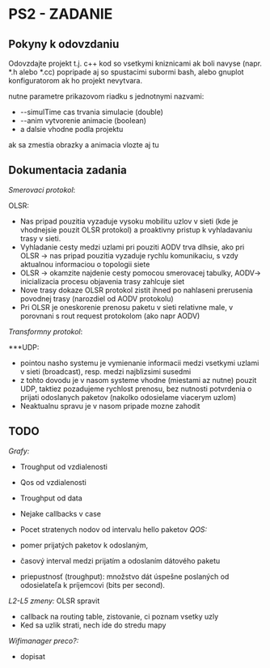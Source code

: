 # PS2 - ZADANIE

## Pokyny k odovzdaniu

Odovzdajte projekt t.j. c++ kod so vsetkymi kniznicami ak boli navyse (napr. *.h alebo *.cc) popripade aj so spustacimi subormi bash, alebo gnuplot konfiguratorom ak ho projekt nevytvara.

nutne parametre prikazovom riadku s jednotnymi nazvami: 
- --simulTime cas trvania simulacie (double)
- --anim vytvorenie animacie (boolean)
- a dalsie vhodne podla projektu

ak sa zmestia obrazky a animacia vlozte aj tu


## Dokumentacia zadania

_Smerovaci protokol_:

OLSR:
- Nas pripad pouzitia vyzaduje vysoku mobilitu uzlov v sieti (kde je vhodnejsie pouzit OLSR protokol) a proaktivny pristup k vyhladavaniu trasy v sieti.
- Vyhladanie cesty medzi uzlami pri pouziti AODV trva dlhsie, ako pri OLSR -> nas pripad pouzitia vyzaduje rychlu komunikaciu, s vzdy aktualnou informaciou o topologii siete 
- OLSR -> okamzite najdenie cesty pomocou smerovacej tabulky, AODV-> inicializacia procesu objavenia trasy zahlcuje siet
- Nove trasy dokaze OLSR protokol zistit ihned po nahlaseni prerusenia povodnej trasy (narozdiel od AODV protokolu)
- Pri OLSR je oneskorenie prenosu paketu v sieti relativne male, v porovnani s rout request protokolom (ako napr AODV) 

_Transformny protokol_:

***UDP:
- pointou nasho systemu je vymienanie informacii medzi vsetkymi uzlami v sieti  (broadcast), resp. medzi najblizsimi susedmi
- z tohto dovodu je v nasom systeme vhodne (miestami az nutne) pouzit UDP, taktiez pozadujeme rychlost prenosu, bez nutnosti potvrdenia o prijati odoslanych paketov (nakolko odosielame viacerym uzlom)
- Neaktualnu spravu je v nasom pripade mozne zahodit

## TODO

_Grafy:_
- Troughput od vzdialenosti
- Qos od vzdialenosti 
- Troughput od data
- Nejake callbacks v case

- Pocet stratenych nodov od intervalu hello paketov
_QOS:_
- pomer prijatých paketov k odoslaným, 
- časový interval medzi prijatím a odoslaním dátového paketu 
- priepustnosť (troughput): množstvo dát úspešne poslaných od odosielateľa k príjemcovi (bits per second).

_L2-L5 zmeny:_
OLSR spravit
- callback na routing table, zistovanie, ci poznam vsetky uzly 
- Ked sa uzlik strati, nech ide do stredu mapy

_Wifimanager preco?:_
- dopisat
